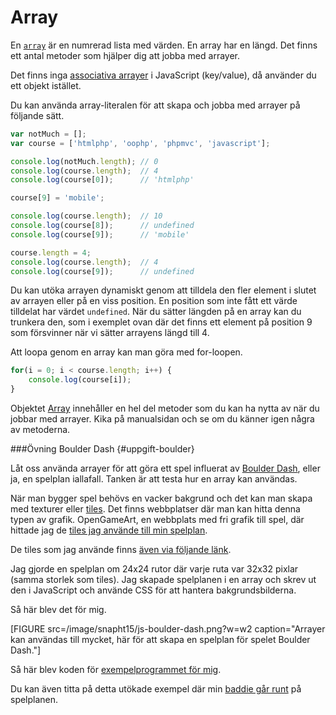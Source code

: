 ---
...
Array
==================================

En [`array`](https://developer.mozilla.org/en-US/docs/JavaScript/Reference/Global_Objects/Array) är en numrerad lista med värden. En array har en längd. Det finns ett antal metoder som hjälper dig att jobba med arrayer.

Det finns inga [associativa arrayer](http://en.wikipedia.org/wiki/Associative_array) i JavaScript (key/value), då använder du ett objekt istället.

Du kan använda array-literalen för att skapa och jobba med arrayer på följande sätt.

```javascript
var notMuch = [];
var course = ['htmlphp', 'oophp', 'phpmvc', 'javascript'];

console.log(notMuch.length); // 0
console.log(course.length);  // 4
console.log(course[0]);      // 'htmlphp'

course[9] = 'mobile';

console.log(course.length);  // 10
console.log(course[8]);      // undefined
console.log(course[9]);      // 'mobile'

course.length = 4;
console.log(course.length);  // 4
console.log(course[9]);      // undefined
```

Du kan utöka arrayen dynamiskt genom att tilldela den fler element i slutet av arrayen eller på en viss position. En position som inte fått ett värde tilldelat har värdet `undefined`. När du sätter längden på en array kan du trunkera den, som i exemplet ovan där det finns ett element på position 9 som försvinner när vi sätter arrayens längd till 4.

Att loopa genom en array kan man göra med for-loopen.

```javascript
for(i = 0; i < course.length; i++) {
    console.log(course[i]);
}
```

Objektet [Array](https://developer.mozilla.org/en-US/docs/JavaScript/Reference/Global_Objects/Array) innehåller en hel del metoder som du kan ha nytta av när du jobbar med arrayer. Kika på manualsidan och se om du känner igen några av metoderna.



###Övning Boulder Dash {#uppgift-boulder}

Låt oss använda arrayer för att göra ett spel influerat av [Boulder Dash](http://sv.wikipedia.org/wiki/Boulder_Dash), eller ja, en spelplan iallafall. Tanken är att testa hur en array kan användas.

När man bygger spel behövs en vacker bakgrund och det kan man skapa med texturer eller [tiles](http://en.wikipedia.org/wiki/Tile). Det finns webbplatser där man kan hitta denna typen av grafik. OpenGameArt, en webbplats med fri grafik till spel, där hittade jag de [tiles jag använde till min spelplan](http://opengameart.org/content/dungeon-crawl-32x32-tiles).

De tiles som jag använde finns [även via följande länk](img/tiles/).

Jag gjorde en spelplan om 24x24 rutor där varje ruta var 32x32 pixlar (samma storlek som tiles). Jag skapade spelplanen i en array och skrev ut den i JavaScript och använde CSS för att hantera bakgrundsbilderna.

Så här blev det för mig.

[FIGURE src=/image/snapht15/js-boulder-dash.png?w=w2 caption="Arrayer kan användas till mycket, här för att skapa en spelplan för spelet Boulder Dash."]

Så här blev koden för [exempelprogrammet för mig](javascript/core/boulder-dash-with-arrays/).

Du kan även titta på detta utökade exempel där min [baddie går runt](javascript/lekplats/boulder-dash-with-arrays/) på spelplanen.
